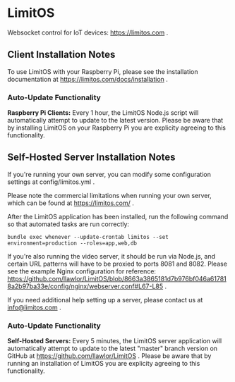 # LimitOS
Websocket control for IoT devices: https://limitos.com .


## Client Installation Notes
To use LimitOS with your Raspberry Pi, please see the installation documentation at https://limitos.com/docs/installation .

### Auto-Update Functionality
<b>Raspberry Pi Clients:</b> Every 1 hour, the LimitOS Node.js script will automatically attempt to update to the latest version.  Please be aware that by installing LimitOS on your Raspberry Pi you are explicity agreeing to this functionality.


## Self-Hosted Server Installation Notes
If you're running your own server, you can modify some configuration settings at config/limitos.yml .  

Please note the commercial limitations when running your own server, which can be found at https://limitos.com/ .

After the LimitOS application has been installed, run the following command so that automated tasks are run correctly:

`bundle exec whenever --update-crontab limitos --set environment=production --roles=app,web,db`

If you're also running the video server, it should be run via Node.js, and certain URL patterns will have to be proxied to ports 8081 and 8082.  Please see the example Nginx configuration for reference: https://github.com/llawlor/LimitOS/blob/8663a3865181d7b976bf046a617818a2b97ba33e/config/nginx/webserver.conf#L67-L85 .

If you need additional help setting up a server, please contact us at info@limitos.com .

### Auto-Update Functionality
<b>Self-Hosted Servers:</b> Every 5 minutes, the LimitOS server application will automatically attempt to update to the latest "master" branch version on GitHub at https://github.com/llawlor/LimitOS .  Please be aware that by running an installation of LimitOS you are explicity agreeing to this functionality.
